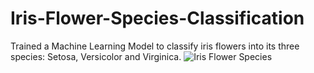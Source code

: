 # Iris-Flower-Species-Classification
Trained a Machine Learning Model to classify iris flowers into its three species: Setosa, Versicolor and Virginica.
![Iris Flower Species](https://github.com/user-attachments/assets/70a2a14e-985b-4cf6-900f-bae3962818a6)
